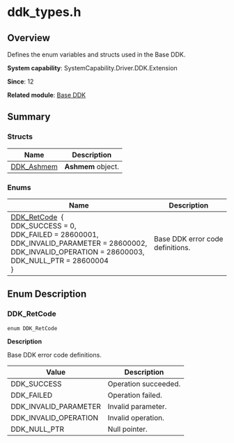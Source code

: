 # ddk_types.h


## Overview

Defines the enum variables and structs used in the Base DDK.

**System capability**: SystemCapability.Driver.DDK.Extension

**Since**: 12

**Related module**: [Base DDK](_base_ddk.md)


## Summary


### Structs

| Name| Description| 
| -------- | -------- |
| [DDK_Ashmem](_ddk_ashmem.md) | **Ashmem** object. | 


### Enums

| Name| Description| 
| -------- | -------- |
| [DDK_RetCode](#ddk_retcode) &nbsp;{<br>DDK_SUCCESS&nbsp;=&nbsp;0,<br>DDK_FAILED&nbsp;=&nbsp;28600001,<br>DDK_INVALID_PARAMETER&nbsp;=&nbsp;28600002,<br>DDK_INVALID_OPERATION&nbsp;=&nbsp;28600003,<br>DDK_NULL_PTR&nbsp;=&nbsp;28600004<br>} | Base DDK error code definitions. | 


## Enum Description


### DDK_RetCode 


```
enum DDK_RetCode 
```

**Description**

Base DDK error code definitions.

| Value| Description|
| -------- | -------- |
| DDK_SUCCESS | Operation succeeded.|
| DDK_FAILED | Operation failed.|
| DDK_INVALID_PARAMETER | Invalid parameter.|
| DDK_INVALID_OPERATION | Invalid operation.|
| DDK_NULL_PTR | Null pointer.|
